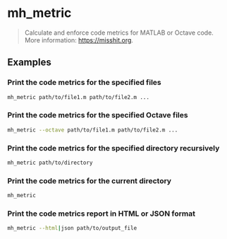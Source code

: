 # mh_metric

> Calculate and enforce code metrics for MATLAB or Octave code. More information: <https://misshit.org>.

## Examples

### Print the code metrics for the specified files

```bash
mh_metric path/to/file1.m path/to/file2.m ...
```

### Print the code metrics for the specified Octave files

```bash
mh_metric --octave path/to/file1.m path/to/file2.m ...
```

### Print the code metrics for the specified directory recursively

```bash
mh_metric path/to/directory
```

### Print the code metrics for the current directory

```bash
mh_metric
```

### Print the code metrics report in HTML or JSON format

```bash
mh_metric --html|json path/to/output_file
```
